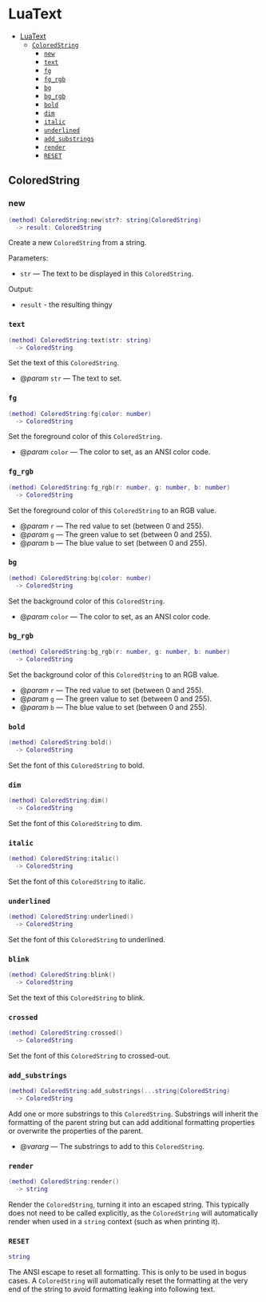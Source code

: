 # LuaText

<!--toc:start-->
- [LuaText](#luatext)
  - [`ColoredString`](#coloredstring)
    - [`new`](#new)
    - [`text`](#text)
    - [`fg`](#fg)
    - [`fg_rgb`](#fg_rgb)
    - [`bg`](#bg)
    - [`bg_rgb`](#bg_rgb)
    - [`bold`](#bold)
    - [`dim`](#dim)
    - [`italic`](#italic)
    - [`underlined`](#underlined)
    - [`add_substrings`](#add_substrings)
    - [`render`](#render)
    - [`RESET`](#reset)
<!--toc:end-->

## ColoredString

<!-- TODO add general desciption about the usage -->

### new

```lua
(method) ColoredString:new(str?: string|ColoredString) 
  -> result: ColoredString
```

Create a new `ColoredString` from a string.

Parameters:
- `str` — The text to be displayed in this `ColoredString`.

Output:
- `result` - the resulting thingy

### `text`

```lua
(method) ColoredString:text(str: string)
  -> ColoredString
```

Set the text of this `ColoredString`.

- @_param_ `str` — The text to set.

### `fg`

```lua
(method) ColoredString:fg(color: number)
  -> ColoredString
```

Set the foreground color of this `ColoredString`.

- @_param_ `color` — The color to set, as an ANSI color code.

### `fg_rgb`

```lua
(method) ColoredString:fg_rgb(r: number, g: number, b: number)
  -> ColoredString
```

Set the foreground color of this `ColoredString` to an RGB value.

- @_param_ `r` — The red value to set (between 0 and 255).
- @_param_ `g` — The green value to set (between 0 and 255).
- @_param_ `b` — The blue value to set (between 0 and 255).

### `bg`

```lua
(method) ColoredString:bg(color: number)
  -> ColoredString
```

Set the background color of this `ColoredString`.

- @_param_ `color` — The color to set, as an ANSI color code.

### `bg_rgb`

```lua
(method) ColoredString:bg_rgb(r: number, g: number, b: number)
  -> ColoredString
```

Set the background color of this `ColoredString` to an RGB value.

- @_param_ `r` — The red value to set (between 0 and 255).
- @_param_ `g` — The green value to set (between 0 and 255).
- @_param_ `b` — The blue value to set (between 0 and 255).

### `bold`

```lua
(method) ColoredString:bold()
  -> ColoredString
```

Set the font of this `ColoredString` to bold.

### `dim`

```lua
(method) ColoredString:dim()
  -> ColoredString
```

Set the font of this `ColoredString` to dim.

### `italic`

```lua
(method) ColoredString:italic()
  -> ColoredString
```

Set the font of this `ColoredString` to italic.

### `underlined`

```lua
(method) ColoredString:underlined()
  -> ColoredString
```

Set the font of this `ColoredString` to underlined.

### `blink`

```lua
(method) ColoredString:blink()
  -> ColoredString
```

Set the text of this `ColoredString` to blink.

### `crossed`

```lua
(method) ColoredString:crossed()
  -> ColoredString
```

Set the font of this `ColoredString` to crossed-out.

### `add_substrings`

```lua
(method) ColoredString:add_substrings(...string|ColoredString)
  -> ColoredString
```

Add one or more substrings to this `ColoredString`. Substrings will inherit the formatting of the
parent string but can add additional formatting properties or overwrite the properties of the
parent.

- @_vararg_ — The substrings to add to this `ColoredString`.

### `render`

```lua
(method) ColoredString:render()
  -> string
```

Render the `ColoredString`, turning it into an escaped string. This typically does not need to be
called explicitly, as the `ColoredString` will automatically render when used in a `string` context
(such as when printing it).

### `RESET`

```lua
string
```

The ANSI escape to reset all formatting. This is only to be used in bogus cases. A `ColoredString`
will automatically reset the formatting at the very end of the string to avoid formatting leaking
into following text.

